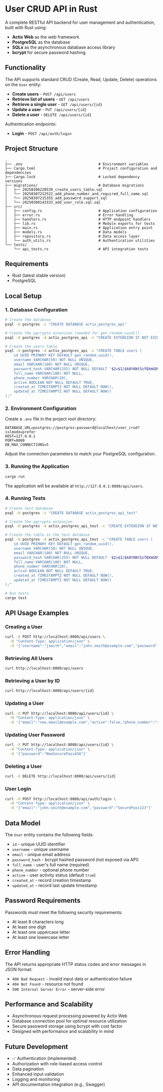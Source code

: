 # User CRUD API in Rust

A complete RESTful API backend for user management and authentication, built with Rust using:
- **Actix Web** as the web framework
- **PostgreSQL** as the database
- **SQLx** as the asynchronous database access library
- **bcrypt** for secure password hashing

## Functionality

The API supports standard CRUD (Create, Read, Update, Delete) operations on the `User` entity:

- **Create users** - `POST /api/users`
- **Retrieve list of users** - `GET /api/users`
- **Retrieve a single user** - `GET /api/users/{id}`
- **Update a user** - `PUT /api/users/{id}`
- **Delete a user** - `DELETE /api/users/{id}`

Authentication endpoints:
- **Login** - `POST /api/auth/login`

## Project Structure

```
.
├── .env                                   # Environment variables
├── Cargo.toml                             # Project configuration and dependencies
├── Cargo.lock                             # Locked dependency versions
├── migrations/                            # Database migrations
│   ├── 20250306220539_create_users_table.sql
│   └── 20250307212522_add_phone_number_and_required_full_name.sql
│   └── 20250307215355_add_password_support.sql
│   └── 20250308143333_add_user_role.sql.sql
├── src/
│   ├── config.rs                          # Application configuration
│   ├── error.rs                           # Error handling
│   ├── handlers.rs                        # HTTP endpoint handlers
│   ├── lib.rs                             # Module exports for tests
│   ├── main.rs                            # Application entry point
│   ├── models.rs                          # Data models
│   ├── repository.rs                      # Data access layer
│   └── auth_utils.rs                      # Authentication utilities
└── tests/
    └── api_tests.rs                       # API integration tests
```

## Requirements

- Rust (latest stable version)
- PostgreSQL

## Local Setup

### 1. Database Configuration

```bash
# Create the database
psql -U postgres -c "CREATE DATABASE actix_postgres_api"

# Create the pgcrypto extension (needed for gen_random_uuid())
psql -U postgres -d actix_postgres_api -c "CREATE EXTENSION IF NOT EXISTS pgcrypto;"

# Create the users table
psql -U postgres -d actix_postgres_api -c "CREATE TABLE users (
    id UUID PRIMARY KEY DEFAULT gen_random_uuid(),
    username VARCHAR(50) NOT NULL UNIQUE,
    email VARCHAR(100) NOT NULL UNIQUE,
    password_hash VARCHAR(255) NOT NULL DEFAULT '$2a$12$k8Y6Nt5zfQXmGO9VvQH2CehxfMY0lPuqJxzAkrxoHSJRZz8obzg4W',
    full_name VARCHAR(100) NOT NULL,
    phone_number VARCHAR(20),
    active BOOLEAN NOT NULL DEFAULT TRUE,
    created_at TIMESTAMPTZ NOT NULL DEFAULT NOW(),
    updated_at TIMESTAMPTZ NOT NULL DEFAULT NOW()
);"
```

### 2. Environment Configuration

Create a `.env` file in the project root directory:

```
DATABASE_URL=postgres://postgres:password@localhost/user_crud?sslmode=prefer
HOST=127.0.0.1
PORT=8080
DB_MAX_CONNECTIONS=5
```

Adjust the connection parameters to match your PostgreSQL configuration.

### 3. Running the Application

```bash
cargo run
```

The application will be available at `http://127.0.0.1:8080/api/users`.

### 4. Running Tests

```bash
# Create test database
psql -U postgres -c "CREATE DATABASE actix_postgres_api_test"

# Create the pgcrypto extension
psql -U postgres -d actix_postgres_api_test -c "CREATE EXTENSION IF NOT EXISTS pgcrypto;"

# Create the table in the test database
psql -U postgres -d actix_postgres_api_test -c "CREATE TABLE users (
    id UUID PRIMARY KEY DEFAULT gen_random_uuid(),
    username VARCHAR(50) NOT NULL UNIQUE,
    email VARCHAR(100) NOT NULL UNIQUE,
    password_hash VARCHAR(255) NOT NULL DEFAULT '$2a$12$k8Y6Nt5zfQXmGO9VvQH2CehxfMY0lPuqJxzAkrxoHSJRZz8obzg4W',
    full_name VARCHAR(100) NOT NULL,
    phone_number VARCHAR(20),
    active BOOLEAN NOT NULL DEFAULT TRUE,
    created_at TIMESTAMPTZ NOT NULL DEFAULT NOW(),
    updated_at TIMESTAMPTZ NOT NULL DEFAULT NOW()
);"

# Run tests
cargo test
```

## API Usage Examples

### Creating a User

```bash
curl -X POST http://localhost:8080/api/users \
  -H "Content-Type: application/json" \
  -d '{"username":"jsmith","email":"john.smith@example.com","password":"SecurePass123","full_name":"John Smith","phone_number":"+1 234 567 890"}'
```

### Retrieving All Users

```bash
curl http://localhost:8080/api/users
```

### Retrieving a User by ID

```bash
curl http://localhost:8080/api/users/{id}
```

### Updating a User

```bash
curl -X PUT http://localhost:8080/api/users/{id} \
  -H "Content-Type: application/json" \
  -d '{"email":"new.email@example.com","active":false,"phone_number":"+1 987 654 321"}'
```

### Updating User Password

```bash
curl -X PUT http://localhost:8080/api/users/{id} \
  -H "Content-Type: application/json" \
  -d '{"password":"NewSecurePass456"}'
```

### Deleting a User

```bash
curl -X DELETE http://localhost:8080/api/users/{id}
```

### User Login

```bash
curl -X POST http://localhost:8080/api/auth/login \
  -H "Content-Type: application/json" \
  -d '{"email":"john.smith@example.com","password":"SecurePass123"}'
```

## Data Model

The `User` entity contains the following fields:

- `id` - unique UUID identifier
- `username` - unique username
- `email` - unique email address
- `password_hash` - bcrypt hashed password (not exposed via API)
- `full_name` - user's full name (required)
- `phone_number` - optional phone number
- `active` - user activity status (default `true`)
- `created_at` - record creation timestamp
- `updated_at` - record last update timestamp

## Password Requirements

Passwords must meet the following security requirements:
- At least 8 characters long
- At least one digit
- At least one uppercase letter
- At least one lowercase letter

## Error Handling

The API returns appropriate HTTP status codes and error messages in JSON format:

- `400 Bad Request` - invalid input data or authentication failure
- `404 Not Found` - resource not found
- `500 Internal Server Error` - server-side error

## Performance and Scalability

- Asynchronous request processing powered by Actix Web
- Database connection pool for optimal resource utilization
- Secure password storage using bcrypt with cost factor
- Designed with performance and scalability in mind

## Future Development

- ✅ Authentication (implemented)
- Authorization with role-based access control
- Data pagination
- Enhanced input validation
- Logging and monitoring
- API documentation integration (e.g., Swagger)
